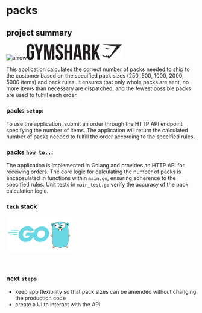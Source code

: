 # packs

## **project summary**

<img width="90" alt="arrow" src="https://user-images.githubusercontent.com/19231569/213458967-d77d1ede-cbb8-4cda-8d58-7ac2a1c70503.png"><img
width="253" alt="GS logo" src="assets/gs.logo.png">

This application calculates the correct number of packs needed to ship to the customer based on the specified pack sizes (250, 500, 1000, 2000, 5000 items) and pack rules. It ensures that only whole packs are sent, no more items than necessary are dispatched, and the fewest possible packs are used to fulfill each order.

### **packs `setup`:**

To use the application, submit an order through the HTTP API endpoint specifying the number of items. The application will return the calculated number of packs needed to fulfill the order according to the specified rules.

### **packs `how to..`:**

The application is implemented in Golang and provides an HTTP API for receiving orders. The core logic for calculating the number of packs is encapsulated in functions within `main.go`, ensuring adherence to the specified rules. Unit tests in `main_test.go` verify the accuracy of the pack calculation logic.

### **`tech` stack**

<img width="175" alt="golang" src="assets/golang.png"/>&nbsp;&nbsp;&nbsp;

 <br>

### **next `steps`**

- keep app flexibility so that pack sizes can be amended without changing the production code
- create a UI to interact with the API
